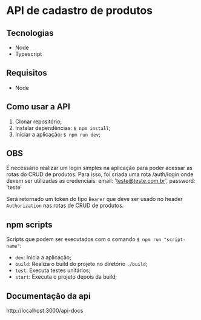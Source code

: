 # API de cadastro de produtos

## Tecnologias

- Node
- Typescript

## Requisitos

- Node

## Como usar a API

1. Clonar repositório;
2. Instalar dependências: `$ npm install`;
3. Iniciar a aplicação: `$ npm run dev`;

## OBS

É necessário realizar um login simples na aplicação para poder acessar as rotas do CRUD de produtos.
Para isso, foi criada uma rota /auth/login onde devem ser utilizadas as credenciais:
email: 'teste@teste.com.br',
password: 'teste'

Será retornado um token do tipo `Bearer` que deve ser usado no header `Authorization` nas rotas de CRUD de produtos.

## npm scripts

Scripts que podem ser executados com o comando `$ npm run "script-name"`:
* `dev`: Inicia a aplicação;
* `build`: Realiza o build do projeto no diretório `./build`;
* `test`: Executa testes unitários;
* `start`: Executa o projeto depois da build;

## Documentação da api

http://localhost:3000/api-docs
